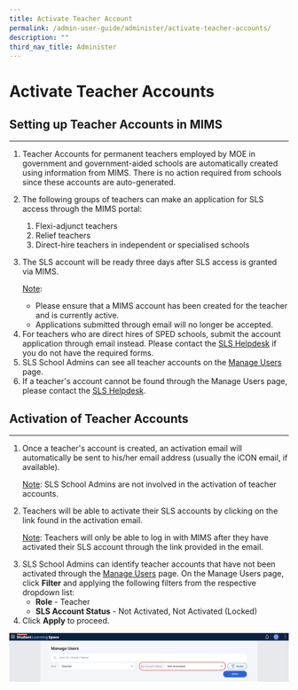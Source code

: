 ```yaml
---
title: Activate Teacher Account
permalink: /admin-user-guide/administer/activate-teacher-accounts/
description: ""
third_nav_title: Administer
---
```

<h1 id="activate-teacher-accounts">Activate Teacher Accounts</h1>
<h2 id="-setting-up-teacher-accounts-in-mims-">Setting up Teacher Accounts in MIMS</h2>
<hr>
<ol>
<li>Teacher Accounts for permanent teachers employed by MOE in government and government-aided schools are automatically created using information from MIMS. There is no action required from schools since these accounts are auto-generated.</li>
<li><p>The following groups of teachers can make an application for SLS access through the MIMS portal:</p>
<ol>
<li>Flexi-adjunct teachers</li>
<li>Relief teachers</li>
<li>Direct-hire teachers in independent or specialised schools</li>
</ol>
</li>
<li><p>The SLS account will be ready three days after SLS access is granted via MIMS.</p>
<p> <u>Note</u>: </p>
<ul>
<li>Please ensure that a MIMS account has been created for the teacher and is currently active.</li>
<li>Applications submitted through email will no longer be accepted.</li>
</ul>
</li>
<li>For teachers who are direct hires of SPED schools, submit the account application through email instead. Please contact the <a target="_blank" href="/login-troubleshooting/get-help/contact-sls-helpdesk/">SLS Helpdesk</a> if you do not have the required forms.</li>
<li>SLS School Admins can see all teacher accounts on the <a target="_blank" href="/admin-user-guide/administer/about-manage-users/">Manage Users</a> page.</li>
<li>If a teacher's account cannot be found through the Manage Users page, please contact the <a target="_blank" href="/login-troubleshooting/get-help/contact-sls-helpdesk/">SLS Helpdesk</a>.</li>
</ol>
<h2 id="-activation-of-teacher-accounts-">Activation of Teacher Accounts</h2>
<hr>
<ol>
<li><p>Once a teacher's account is created, an activation email will automatically be sent to his/her email address (usually the iCON email, if available).</p>
<p><u>Note</u>: SLS School Admins are not involved in the activation of teacher accounts.</p>
</li>
<li><p>Teachers will be able to activate their SLS accounts by clicking on the link found in the activation email. </p><p>
	</p><p><u>Note</u>: Teachers will only be able to log in with MIMS after they have activated their SLS account through the link provided in the email.</p>
</li>
<li>SLS School Admins can identify teacher accounts that have not been activated through the <a target="_blank" href="/admin-user-guide/administer/about-manage-users/">Manage Users</a> page. On the Manage Users page, click <strong>Filter</strong> and applying the following filters from the respective dropdown list: <ul>
<li><strong>Role</strong> - Teacher</li>
<li><strong>SLS Account Status</strong> - Not Activated, Not Activated (Locked)</li>
</ul>
</li>
<li>Click <strong>Apply</strong> to proceed.</li>
</ol>
<img src="/images/5Admin/A-Filter.png">